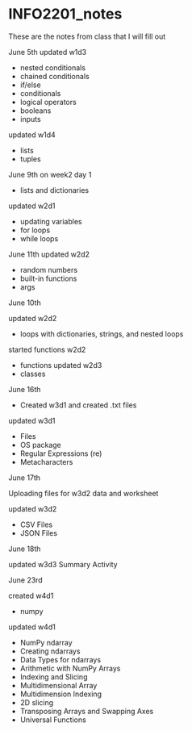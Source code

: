 # INFO2201_notes
These are the notes from class that I will fill out

June 5th
updated w1d3
- nested conditionals
- chained conditionals
- if/else
- conditionals
- logical operators
- booleans
- inputs

updated w1d4
- lists
- tuples

June 9th
on week2 day 1
- lists and dictionaries

updated w2d1
- updating variables
- for loops
- while loops

June 11th
updated w2d2
- random numbers
- built-in functions
- args

June 10th

updated w2d2
- loops with dictionaries, strings, and nested loops

started functions w2d2
- functions
updated w2d3
- classes

June 16th
- Created w3d1 and created .txt files

updated w3d1
- Files
- OS package
- Regular Expressions (re)
- Metacharacters

June 17th

Uploading files for w3d2
data and worksheet

updated w3d2
- CSV Files
- JSON Files

June 18th

updated w3d3
Summary Activity

June 23rd

created w4d1
- numpy

updated w4d1
- NumPy ndarray
- Creating ndarrays
- Data Types for ndarrays
- Arithmetic with NumPy Arrays
- Indexing and Slicing
- Multidimensional Array
- Multidimension Indexing
- 2D slicing
- Transposing Arrays and Swapping Axes
- Universal Functions
